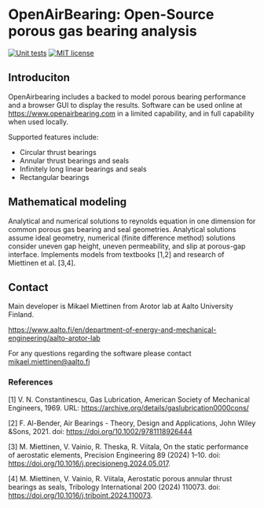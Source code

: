 # OpenAirBearing: Open-Source porous gas bearing analysis

[![Unit tests](https://github.com/Aalto-Arotor/openAirBearing/actions/workflows/unittests.yml/badge.svg)](https://github.com/Aalto-Arotor/openAirBearing/actions/workflows/unittests.yml)
[![MIT license](https://img.shields.io/badge/License-MIT-blue.svg)](https://github.com/Aalto-Arotor/openairbearing/blob/main/LICENSE)

## Introduciton
OpenAirbearing includes a backed to model porous bearing performance and a browser GUI to display the results.
Software can be used online at https://www.openairbearing.com in a limited capability, and in full capability when used locally.

Supported features include:
* Circular thrust bearings
* Annular thrust bearings and seals
* Infinitely long linear bearings and seals
* Rectangular bearings

## Mathematical modeling
Analytical and numerical solutions to reynolds equation in one dimension for common porous gas bearing and seal geometries.
Analytical solutions assume ideal geometry, numerical (finite difference method) solutions consider uneven gap height, uneven permeability, and slip at porous-gap interface.
Implements models from textbooks [1,2] and research of Miettinen et al. [3,4].

## Contact
Main developer is Mikael Miettinen from Arotor lab at Aalto University Finland.

https://www.aalto.fi/en/department-of-energy-and-mechanical-engineering/aalto-arotor-lab

For any questions regarding the software please contact mikael.miettinen@aalto.fi

### References
[1] V. N. Constantinescu, Gas Lubrication, American Society of Mechanical Engineers, 1969. URL: https://archive.org/details/gaslubrication0000cons/

[2] F. Al-Bender, Air Bearings - Theory, Design and Applications, John Wiley &Sons, 2021. doi: https://doi.org/10.1002/9781118926444

[3] M. Miettinen, V. Vainio, R. Theska, R. Viitala, On the static performance of aerostatic elements, Precision Engineering 89 (2024) 1–10. doi:  https://doi.org/10.1016/j.precisioneng.2024.05.017.

[4] M. Miettinen, V. Vainio, R. Viitala, Aerostatic porous annular thrust bearings as seals, Tribology International 200 (2024) 110073. doi: https://doi.org/10.1016/j.triboint.2024.110073.
